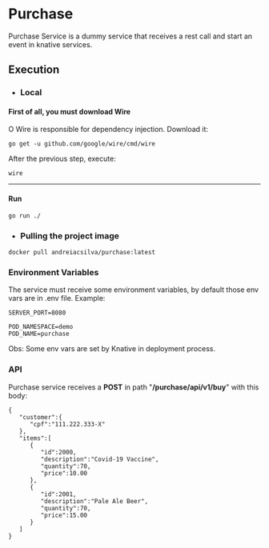 # Purchase
Purchase Service is a dummy service that receives a rest call and start an event in knative services.

## Execution

- ### Local

#### First of all, you must download Wire
O Wire is responsible for dependency injection. Download it:
```
go get -u github.com/google/wire/cmd/wire
```
After the previous step, execute:
```
wire
```

---

#### Run

```
go run ./
```
- ### Pulling the project image
```
docker pull andreiacsilva/purchase:latest
```

### Environment Variables
The service must receive some environment variables, by default those env vars are in .env file.
Example:
```
SERVER_PORT=8080

POD_NAMESPACE=demo 
POD_NAME=purchase
```
Obs: Some env vars are set by Knative in deployment process.

### API
Purchase service receives a **POST** in path "**/purchase/api/v1/buy**" with this body:

```
{
   "customer":{
      "cpf":"111.222.333-X"
   },
   "items":[
      {
         "id":2000,
         "description":"Covid-19 Vaccine",
         "quantity":70,
         "price":10.00
      },
      {
         "id":2001,
         "description":"Pale Ale Beer",
         "quantity":70,
         "price":15.00
      }
   ]
}
```
